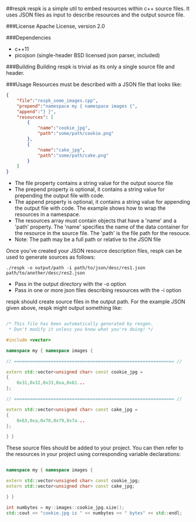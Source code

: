 ##respk
respk is a simple util to embed resources within c++ source files. It uses JSON files as input to describe resources and the output source file.

###License
Apache License, version 2.0

###Dependencies
 * c++11
 * picojson (single-header BSD licensed json parser, included)

###Building
Building respk is trivial as its only a single source file and header.

###Usage
Resources must be described with a JSON file that looks like:


```json
{
    "file":"respk_some_images.cpp",
    "prepend":"namespace my { namespace images {",
    "append":"} }",
    "resources": [
        {
            "name":"cookie_jpg",
            "path":"some/path/cookie.png"
        },
        {
            "name":"cake_jpg",
            "path":"some/path/cake.png"
        }
    ]
}
```

* The file property contains a string value for the output source file
* The prepend property is optional, it contains a string value for prepending the output file with code.
* The append property is optional, it contains a string value for appending the output file with code. The example shows how to wrap the resources in a namespace.
* The resources array must contain objects that have a 'name' and a 'path' property. The 'name' specifies the name of the data container for the resource in the source file. The 'path' is the file path for the resouce.
 * Note: The path may be a full path or relative to the JSON file

Once you've created your JSON resource description files, respk can be used to generate sources as follows:

```
./respk -o output/path -i path/to/json/desc/res1.json path/to/another/desc/res2.json
```
* Pass in the output directory with the -o option
* Pass in one or more json files describing resources with the -i option

respk should create source files in the output path. For the example JSON given above, respk might output something like:


```cpp

/* This file has been automatically generated by resgen.
 * Don't modify it unless you know what you're doing! */

#include <vector>

namespace my { namespace images {

// ============================================================= // 

extern std::vector<unsigned char> const cookie_jpg =
{
    0x31,0x32,0x33,0xa,0x61...
};

// ============================================================= // 

extern std::vector<unsigned char> const cake_jpg =
{
    0x63,0xa,0x78,0x79,0x7a...
};

} }
```
These source files should be added to your project. You can then refer to the resources in your project using corresponding variable declarations:

```cpp

namespace my { namespace images {

extern std::vector<unsigned char> const cookie_jpg;
extern std::vector<unsigned char> const cake_jpg;

} }

int numbytes = my::images::cookie_jpg.size();
std::cout << "cookie.jpg is " << numbytes << " bytes" << std::endl;
```

